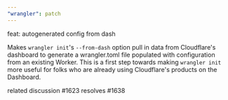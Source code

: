 ```yaml
---
"wrangler": patch
---
```


feat: autogenerated config from dash

Makes `wrangler init`'s `--from-dash` option pull in data from Cloudflare's dashboard to generate a wrangler.toml file populated with configuration from an existing Worker.
This is a first step towards making `wrangler init` more useful for folks who are already using Cloudflare's products on the Dashboard.

related discussion #1623
resolves #1638

